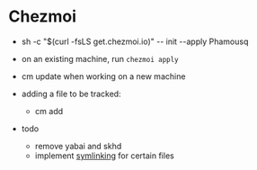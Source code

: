 # Chezmoi
- sh -c "$(curl -fsLS get.chezmoi.io)" -- init --apply Phamousq
- on an existing machine, run `chezmoi apply`
- cm update when working on a new machine

- adding a file to be tracked:
  - cm add <filename>


- todo
  - remove yabai and skhd
  - implement [symlinking](https://www.chezmoi.io/user-guide/manage-different-types-of-file/#handle-configuration-files-which-are-externally-modified) for certain files